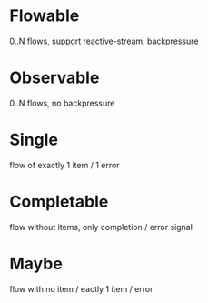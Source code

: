 # Flowable
0..N flows, support reactive-stream, backpressure

# Observable
0..N flows, no backpressure

# Single
flow of exactly 1 item / 1 error

# Completable
flow without items, only completion / error signal

# Maybe
flow with no item / eactly 1 item / error
































